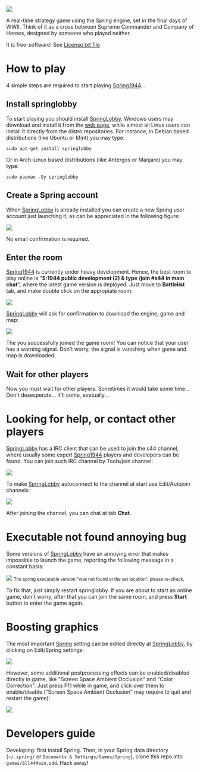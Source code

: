 ![](docs/imgs/header.png)

A real-time strategy game using the Spring engine, set in the final days of WWII. Think of it as a cross between Supreme Commander and Company of Heroes, designed by someone who played neither.

It is free-software! See [License.txt file](docs/License.txt)

# How to play

4 simple steps are required to start playing [Spring1944](http://spring1944.net)...

## Install springlobby

To start playing you should install [SpringLobby](http://springlobby.info/). Windows users may download and install it from the [web page](http://springlobby.info/), while almost all Linux users can install it directly from the distro repositories. For instance, in Debian based distributions (like Ubuntu or Mint) you may type:

```
sudo apt-get install springlobby
```

Or in Arch-Linux based distributions (like Antergos or Manjaro) you may type:

```
sudo pacman -Sy springlobby
```

## Create a Spring account

When [SpringLobby](http://springlobby.info/) is already installed you can create a new Spring user account just launching it, as can be appreciated in the following figure:

![](docs/imgs/register.png)

No email confirmation is required.

## Enter the room

[Spring1944](http://spring1944.net) is currently under heavy development. Hence, the best room to play online is "**S:1944 public development (2) & type /join #s44 in main chat**", where the latest game version is deployed. Just move to **Battlelist** tab, and make double click on the appropiate room:

![](docs/imgs/s44_dev_room.png)

[SpringLobby](http://springlobby.info/) will ask for confirmation to download the engine, game and map:

![](docs/imgs/s44_dev_room_download.png)

The you successfully joined the game room! You can notice that your user has a warning signal. Don't worry, the signal is vanishing when game and map is downloaded.

## Wait for other players

Now you must wait for other players. Sometimes it would take some time... Don't desesperate... it'll come, evetually...

# Looking for help, or contact other players

[SpringLobby](http://springlobby.info/) has a IRC client that can be used to join the s44 channel, where usually some expert [Spring1944](http://spring1944.net) players and developers can be found. You can join such IRC channel by Tools/join channel:

![](docs/imgs/s44_irc_join.png)

To make [SpringLobby](http://springlobby.info/) autoconnect to the channel at start use Edit/Autojoin channels:

![](docs/imgs/s44_irc_autojoin.png)

After joining the channel, you can chat at tab **Chat**.

# Executable not found annoying bug

Some versions of [SpringLobby](http://springlobby.info/) have an annoying error that makes impossible to launch the game, reporting the following message in a constant basis:

![](docs/imgs/springlobby_annoyingbug.png)
<small>The spring executable version "was not found at the set location", please re-check.</small>

To fix that, just simply restart springlobby. If you are about to start an online game, don't worry, after that you can join the same room, and press **Start** button to enter the game again.

# Boosting graphics

The most important [Spring](https://springrts.com) setting can be edited directly at [SpringLobby](http://springlobby.info/), by clicking on Edit/Spring settings:

![](docs/imgs/spring_settings.png)

However, some additional postprocessing effects can be enabled/disabled directly in game, like "Screen Space Ambient Occlusion" and "Color Correction". Just press F11 while in game, and click over them to enable/disable ("Screen Space Ambient Occlusion" may require to quit and restart the game):

![](docs/imgs/postprocessing_effects.png)

# Developers guide

Developing: first install Spring. Then, in your Spring data directory (`~/.spring/` or `Documents & Settings/Games/Spring`), clone this repo into `games/Sll44Main.sdd`. Hack away!
